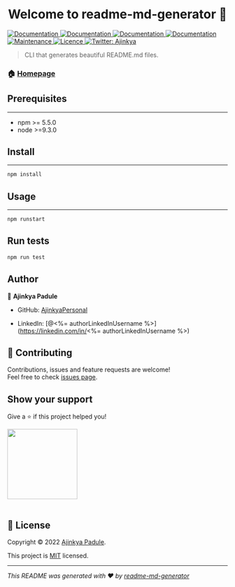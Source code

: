 <h1 align="center">Welcome to readme-md-generator 👋</h1>
<p>
<a href="<%= projectDocumentationUrl %>" target="version">
    <img alt="Documentation" src="https://img.shields.io/badge/version->=0.5.0-darkblue.svg" />
  </a>
<a href="<%= projectDocumentationUrl %>" target="npm">
    <img alt="Documentation" src="https://img.shields.io/badge/npm->=5.5.0-darkblue.svg" />
  </a>
<a href="<%= projectDocumentationUrl %>" target="node">
    <img alt="Documentation" src="https://img.shields.io/badge/node->=9.3.0-darkblue.svg" />
  </a>
  <a href="<%= projectDocumentationUrl %>" target="_blank">
    <img alt="Documentation" src="https://img.shields.io/badge/documentation-yes-brightgreen.svg" />
  </a>
  <a href="<%= repositoryUrl %>/graphs/commit-activity" target="_blank">
    <img alt="Maintenance" src="https://img.shields.io/badge/Maintained%3F-yes-green.svg" />
  </a>
   <a href="<%= repositoryUrl %>/graphs/commit-activity" target="_blank">
    <img alt="Licence" src="https://img.shields.io/badge/Licence-MIT-yellow.svg" />
  </a>
   <a href="https://twitter.com/">
    <img alt="Twitter: Ajinkya" src="https://img.shields.io/twitter/follow/Ajinkya">
  </a>

> CLI that generates beautiful README.md files.

### 🏠 [Homepage](url)

## Prerequisites
---

* npm >= 5.5.0 
* node >=9.3.0


## Install
--- 
```sh
npm install
```

## Usage
---

```sh
npm runstart
```

## Run tests

```sh
npm run test
```

## Author

👤 **Ajinkya Padule**

* GitHub: [AjinkyaPersonal](https://github.com/AjinkyaPersonal)

* LinkedIn: [@<%= authorLinkedInUsername %>](https://linkedin.com/in/<%= authorLinkedInUsername %>)


## 🤝 Contributing

Contributions, issues and feature requests are welcome!<br />Feel free to check [issues page]().

## Show your support

Give a ⭐️ if this project helped you!


<a href="https://www.patreon.com/<%= authorPatreonUsername %>">
  <img src="https://c5.patreon.com/external/logo/become_a_patron_button@2x.png" width="160">
</a>
<br><br>

## 📝 License

Copyright © 2022 [Ajinkya Padule](https://github.com/AjinkyaPersonal).<br />

This project is [MIT](https://github.com/AjinkyaPersonal) licensed.


___
*This README was generated with ❤️ by [readme-md-generator]()*
